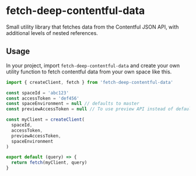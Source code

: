 # fetch-deep-contentful-data

Small utility library that fetches data from the Contentful JSON API, with additional levels of nested references.

## Usage

In your project, import `fetch-deep-contentful-data` and create your own utility function to fetch contentful data from your own space like this.

```js
import { createClient, fetch } from 'fetch-deep-contentful-data'

const spaceId = 'abc123'
const accessToken = 'def456'
const spaceEnvironment = null // defaults to master
const previewAccessToken = null // To use preview API instead of default API

const myClient = createClient(
  spaceId,
  accessToken,
  previewAccessToken,
  spaceEnvironment
)

export default (query) => {
  return fetch(myClient, query)
}
```
